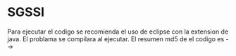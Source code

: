 # SGSSI
Para ejecutar el codigo se recomienda el uso de eclipse con la extension de java. El problama se compilara al ejecutar.
El resumen md5 de el codigo es -->

